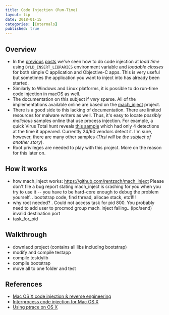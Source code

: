 ```yaml
---
title: Code Injection (Run-Time)
layout: tip
date: 2018-01-15
categories: [Internals]
published: true
---
```


## Overview
* In the [previous](http://craftware.xyz/tips/Function-interposing.html) [posts](http://craftware.xyz/tips/Load-time-code-injection.html) we've seen how to do code injection at *load time* using ```DYLD_INSERT_LIBRARIES``` environment variable and *loadable classes* for both simple C application and Objective-C apps. This is very useful but sometimes the application you want to inject into has already been started. 
* Similarly to Windows and Linux platforms, it is possible to do run-time code injection in macOS as well. 
* The documentation on this subject if *very* sparse. All of the implementations available online are based on the [mach_inject](https://github.com/rentzsch/mach_inject) project.
* There is a good side to this lacking of documentation. There are limited resources for malware writers as well. Thus, it's easy to locate *possibly malicious* samples online that use process injection. For example, a quick Virus Total hunt reveals [this sample](https://www.virustotal.com/intelligence/search/?query=b00d55dbf45387e81d5d28adc4829e639740eda1) which had only 4 detections at the time it appeared. Currently 24/60 vendors detect it. I'm sure, however, there are many other samples (*Thsi will be the subject of another story*).
* Root privileges are needed to play with this project. More on the reason for this later on.

## How it works
* how mach_inject works:
https://github.com/rentzsch/mach_inject
Please don't file a bug report stating mach_inject is crashing for you when you try to use it -- you have to be hard-core enough to debug the problem yourself.
    . bootstrap code, find thread, allocae stack, etc1!!!
* why root needed?
    . Could not access task for pid 800. You probably need to add user to procmod group
mach_inject failing.. (ipc/send) invalid destination port
* task_for_pid

## Walkthrough

* downlaod project (contains all libs including bootstrap)
* modify and compile testapp
* compile testdylib
* compile bootstrap
* move all to one folder and test


## References
* <a href="http://stanleycen.com/blog/2013/mac-osx-code-injection/" target="_blank">Mac OS X code injection & reverse engineering</a>
* <a href="https://github.com/rentzsch/mach_inject" target="_blank">Interprocess code injection for Mac OS X</a>
* <a href="https://www.spaceflint.com/?p=150" target="_blank">Using ptrace on OS X</a>
